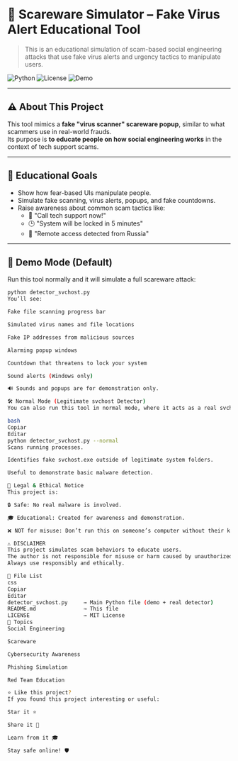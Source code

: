 
# 🚨 Scareware Simulator – Fake Virus Alert Educational Tool

> This is an educational simulation of scam-based social engineering attacks that use fake virus alerts and urgency tactics to manipulate users.

![Python](https://img.shields.io/badge/Python-3.10+-blue)
![License](https://img.shields.io/badge/License-MIT-green)
![Demo](https://img.shields.io/badge/Mode-DEMO-red)

---

## ⚠️ About This Project

This tool mimics a **fake "virus scanner" scareware popup**, similar to what scammers use in real-world frauds.  
Its purpose is **to educate people on how social engineering works** in the context of tech support scams.

---

## 🎯 Educational Goals

- Show how fear-based UIs manipulate people.
- Simulate fake scanning, virus alerts, popups, and fake countdowns.
- Raise awareness about common scam tactics like:
  - 🚨 "Call tech support now!"
  - 🕒 "System will be locked in 5 minutes"
  - 🧨 "Remote access detected from Russia"

---

## 🧪 Demo Mode (Default)

Run this tool normally and it will simulate a full scareware attack:

```bash
python detector_svchost.py
You’ll see:

Fake file scanning progress bar

Simulated virus names and file locations

Fake IP addresses from malicious sources

Alarming popup windows

Countdown that threatens to lock your system

Sound alerts (Windows only)

🔊 Sounds and popups are for demonstration only.

🛠️ Normal Mode (Legitimate svchost Detector)
You can also run this tool in normal mode, where it acts as a real svchost.exe process detector:

bash
Copiar
Editar
python detector_svchost.py --normal
Scans running processes.

Identifies fake svchost.exe outside of legitimate system folders.

Useful to demonstrate basic malware detection.

📜 Legal & Ethical Notice
This project is:

🔒 Safe: No real malware is involved.

🎓 Educational: Created for awareness and demonstration.

❌ NOT for misuse: Don’t run this on someone’s computer without their knowledge.

⚠️ DISCLAIMER
This project simulates scam behaviors to educate users.
The author is not responsible for misuse or harm caused by unauthorized use.
Always use responsibly and ethically.

📂 File List
css
Copiar
Editar
detector_svchost.py     → Main Python file (demo + real detector)
README.md               → This file
LICENSE                 → MIT License
🧠 Topics
Social Engineering

Scareware

Cybersecurity Awareness

Phishing Simulation

Red Team Education

⭐ Like this project?
If you found this project interesting or useful:

Star it ⭐

Share it 🔁

Learn from it 🎓

Stay safe online! 🛡️
